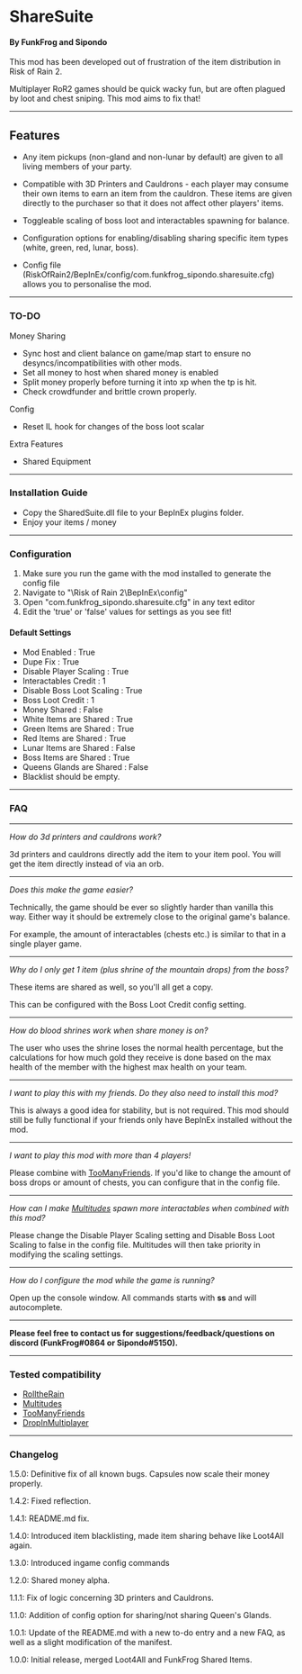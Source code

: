 # ShareSuite
#### By FunkFrog and Sipondo

This mod has been developed out of frustration of the item distribution in Risk of Rain 2.

Multiplayer RoR2 games should be quick wacky fun, but are often plagued by loot and chest sniping. This mod aims to fix that!

---

## Features

- Any item pickups (non-gland and non-lunar by default) are given to all living members of your party.

- Compatible with 3D Printers and Cauldrons - each player may consume their own items to earn an item from the cauldron. These items are given directly to the purchaser so that it does not affect other players' items.

- Toggleable scaling of boss loot and interactables spawning for balance.

- Configuration options for enabling/disabling sharing specific item types (white, green, red, lunar, boss).

- Config file (RiskOfRain2/BepInEx/config/com.funkfrog_sipondo.sharesuite.cfg) allows you to personalise the mod.

---

### TO-DO

Money Sharing 
- Sync host and client balance on game/map start to ensure no desyncs/incompatibilities with other mods.
- Set all money to host when shared money is enabled
- Split money properly before turning it into xp when the tp is hit.
- Check crowdfunder and brittle crown properly.

Config
- Reset IL hook for changes of the boss loot scalar

Extra Features 
- Shared Equipment

---

### Installation Guide

- Copy the SharedSuite.dll file to your BepInEx plugins folder.
- Enjoy your items / money

---

### Configuration
1. Make sure you run the game with the mod installed to generate the config file
2. Navigate to "\Risk of Rain 2\BepInEx\config"
3. Open "com.funkfrog_sipondo.sharesuite.cfg" in any text editor
4. Edit the 'true' or 'false' values for settings as you see fit!

#### Default Settings
- Mod Enabled : True
- Dupe Fix : True
- Disable Player Scaling : True
- Interactables Credit : 1
- Disable Boss Loot Scaling : True
- Boss Loot Credit : 1
- Money Shared : False
- White Items are Shared : True
- Green Items are Shared : True
- Red Items are Shared : True
- Lunar Items are Shared : False
- Boss Items are Shared : True
- Queens Glands are Shared : False
- Blacklist should be empty.

---
### FAQ
---
*How do 3d printers and cauldrons work?*

3d printers and cauldrons directly add the item to your item pool.
You will get the item directly instead of via an orb.

---
*Does this make the game easier?*

Technically, the game should be ever so slightly harder than vanilla this way. Either way it should be extremely close to the original game's balance.

For example, the amount of interactables (chests etc.) is similar to that in a single player game.

---
*Why do I only get 1 item (plus shrine of the mountain drops) from the boss?*

These items are shared as well, so you'll all get a copy.

This can be configured with the Boss Loot Credit config setting.

---
*How do blood shrines work when share money is on?*

The user who uses the shrine loses the normal health percentage, but the calculations for how much gold they receive is done based on the max health of the member with the highest max health on your team.

---
*I want to play this with my friends. Do they also need to install this mod?*

This is always a good idea for stability, but is not required. This mod should still be fully functional if your friends only have BepInEx installed without the mod.

---
*I want to play this mod with more than 4 players!*

Please combine with  [TooManyFriends](https://thunderstore.io/package/wildbook/TooManyFriends/). If you'd like to change the amount of boss drops or amount of chests, you can configure that in the config file.

---
*How can I make [Multitudes](https://thunderstore.io/package/wildbook/Multitudes/) spawn more interactables when combined with this mod?*

Please change the Disable Player Scaling setting and Disable Boss Loot Scaling to false in the config file. Multitudes will then take priority in modifying the scaling settings.

---
*How do I configure the mod while the game is running?*

Open up the console window. All commands starts with **ss** and will autocomplete.

---

**Please feel free to contact us for suggestions/feedback/questions on discord (FunkFrog#0864 or Sipondo#5150).**

---
### Tested compatibility

- [RolltheRain](https://thunderstore.io/package/Sipondo/RolltheRain/)
- [Multitudes](https://thunderstore.io/package/wildbook/Multitudes/)
- [TooManyFriends](https://thunderstore.io/package/wildbook/TooManyFriends/)
- [DropInMultiplayer](https://thunderstore.io/package/Morris1927/DropinMultiplayer/)

---
### Changelog

1.5.0: Definitive fix of all known bugs. Capsules now scale their money properly.

1.4.2: Fixed reflection.

1.4.1: README.md fix.

1.4.0: Introduced item blacklisting, made item sharing behave like Loot4All again.

1.3.0: Introduced ingame config commands

1.2.0: Shared money alpha.

1.1.1: Fix of logic concerning 3D printers and Cauldrons.

1.1.0: Addition of config option for sharing/not sharing Queen's Glands.

1.0.1: Update of the README.md with a new to-do entry and a new FAQ, as well as a slight modification of the manifest.

1.0.0: Initial release, merged Loot4All and FunkFrog Shared Items.
